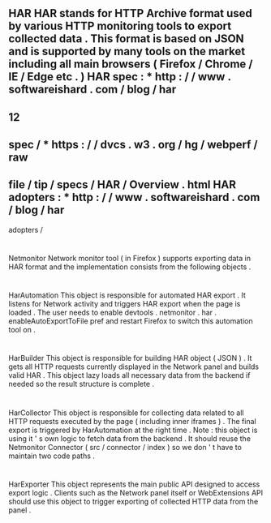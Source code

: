 #
HAR
HAR
stands
for
HTTP
Archive
format
used
by
various
HTTP
monitoring
tools
to
export
collected
data
.
This
format
is
based
on
JSON
and
is
supported
by
many
tools
on
the
market
including
all
main
browsers
(
Firefox
/
Chrome
/
IE
/
Edge
etc
.
)
HAR
spec
:
*
http
:
/
/
www
.
softwareishard
.
com
/
blog
/
har
-
12
-
spec
/
*
https
:
/
/
dvcs
.
w3
.
org
/
hg
/
webperf
/
raw
-
file
/
tip
/
specs
/
HAR
/
Overview
.
html
HAR
adopters
:
*
http
:
/
/
www
.
softwareishard
.
com
/
blog
/
har
-
adopters
/
#
Netmonitor
Network
monitor
tool
(
in
Firefox
)
supports
exporting
data
in
HAR
format
and
the
implementation
consists
from
the
following
objects
.
#
#
HarAutomation
This
object
is
responsible
for
automated
HAR
export
.
It
listens
for
Network
activity
and
triggers
HAR
export
when
the
page
is
loaded
.
The
user
needs
to
enable
devtools
.
netmonitor
.
har
.
enableAutoExportToFile
pref
and
restart
Firefox
to
switch
this
automation
tool
on
.
#
#
HarBuilder
This
object
is
responsible
for
building
HAR
object
(
JSON
)
.
It
gets
all
HTTP
requests
currently
displayed
in
the
Network
panel
and
builds
valid
HAR
.
This
object
lazy
loads
all
necessary
data
from
the
backend
if
needed
so
the
result
structure
is
complete
.
#
#
HarCollector
This
object
is
responsible
for
collecting
data
related
to
all
HTTP
requests
executed
by
the
page
(
including
inner
iframes
)
.
The
final
export
is
triggered
by
HarAutomation
at
the
right
time
.
Note
:
this
object
is
using
it
'
s
own
logic
to
fetch
data
from
the
backend
.
It
should
reuse
the
Netmonitor
Connector
(
src
/
connector
/
index
)
so
we
don
'
t
have
to
maintain
two
code
paths
.
#
#
HarExporter
This
object
represents
the
main
public
API
designed
to
access
export
logic
.
Clients
such
as
the
Network
panel
itself
or
WebExtensions
API
should
use
this
object
to
trigger
exporting
of
collected
HTTP
data
from
the
panel
.
